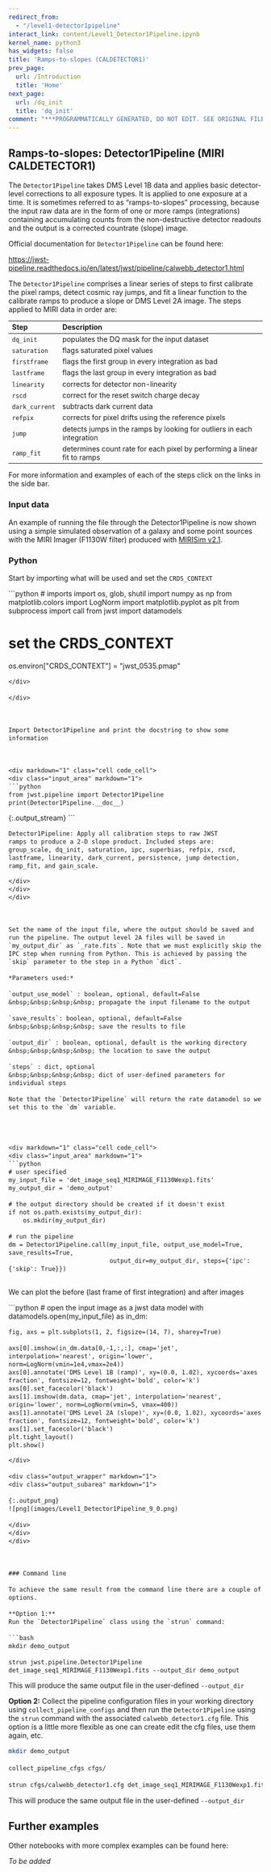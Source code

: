 ```yaml
---
redirect_from:
  - "/level1-detector1pipeline"
interact_link: content/Level1_Detector1Pipeline.ipynb
kernel_name: python3
has_widgets: false
title: 'Ramps-to-slopes (CALDETECTOR1)'
prev_page:
  url: /Introduction
  title: 'Home'
next_page:
  url: /dq_init
  title: 'dq_init'
comment: "***PROGRAMMATICALLY GENERATED, DO NOT EDIT. SEE ORIGINAL FILES IN /content***"
---
```



## Ramps-to-slopes:  Detector1Pipeline   (MIRI CALDETECTOR1)

The `Detector1Pipeline` takes DMS Level 1B data and applies basic detector-level corrections to all exposure types. It is applied to one exposure at a time. It is sometimes referred to as “ramps-to-slopes” processing, because the input raw data are in the form of one or more ramps (integrations) containing accumulating counts from the non-destructive detector readouts and the output is a corrected countrate (slope) image.

Official documentation for `Detector1Pipeline` can be found here:

<https://jwst-pipeline.readthedocs.io/en/latest/jwst/pipeline/calwebb_detector1.html>

The `Detector1Pipeline` comprises a linear series of steps to first calibrate the pixel ramps, detect cosmic ray jumps, and fit a linear function to the calibrate ramps to produce a slope or DMS Level 2A image. The steps applied to MIRI data in order are:

|Step|Description|
|:---|:---|
|`dq_init`|populates the DQ mask for the input dataset|
|`saturation`|flags saturated pixel values|
|`firstframe`|flags the first group in every integration as bad|
|`lastframe`|flags the last group in every integration as bad|
|`linearity`|corrects for detector non-linearity|
|`rscd`|correct for the reset switch charge decay|
|`dark_current`|subtracts dark current data|
|`refpix`|corrects for pixel drifts using the reference pixels|
|`jump`|detects jumps in the ramps by looking for outliers in each integration|
|`ramp_fit`|determines count rate for each pixel by performing a linear fit to ramps|

For more information and examples of each of the steps click on the links in the side bar.



### Input data

An example of running the file through the Detector1Pipeline is now shown using a simple simulated observation of a galaxy and some point sources with the MIRI Imager (F1130W filter) produced with [MIRISim v2.1](http://miri.ster.kuleuven.be/bin/view/Public/MIRISimPublicRelease2dot1).



### Python

Start by importing what will be used and set the `CRDS_CONTEXT`



<div markdown="1" class="cell code_cell">
<div class="input_area" markdown="1">
```python
# imports
import os, glob, shutil
import numpy as np
from matplotlib.colors import LogNorm
import matplotlib.pyplot as plt
from subprocess import call
from jwst import datamodels

# set the CRDS_CONTEXT
os.environ["CRDS_CONTEXT"] = "jwst_0535.pmap"

```
</div>

</div>



Import Detector1Pipeline and print the docstring to show some information



<div markdown="1" class="cell code_cell">
<div class="input_area" markdown="1">
```python
from jwst.pipeline import Detector1Pipeline
print(Detector1Pipeline.__doc__)

```
</div>

<div class="output_wrapper" markdown="1">
<div class="output_subarea" markdown="1">
{:.output_stream}
```

    Detector1Pipeline: Apply all calibration steps to raw JWST
    ramps to produce a 2-D slope product. Included steps are:
    group_scale, dq_init, saturation, ipc, superbias, refpix, rscd,
    lastframe, linearity, dark_current, persistence, jump detection,
    ramp_fit, and gain_scale.
    
```
</div>
</div>
</div>



Set the name of the input file, where the output should be saved and run the pipeline. The output level 2A files will be saved in `my_output_dir` as `_rate.fits`. Note that we must explicitly skip the IPC step when running from Python. This is achieved by passing the `skip` parameter to the step in a Python `dict`.

*Parameters used:*

`output_use_model` : boolean, optional, default=False  
&nbsp;&nbsp;&nbsp;&nbsp; propagate the input filename to the output
    
`save_results`: boolean, optional, default=False  
&nbsp;&nbsp;&nbsp;&nbsp; save the results to file
    
`output_dir` : boolean, optional, default is the working directory   
&nbsp;&nbsp;&nbsp;&nbsp; the location to save the output
    
`steps` : dict, optional  
&nbsp;&nbsp;&nbsp;&nbsp; dict of user-defined parameters for individual steps  

Note that the `Detector1Pipeline` will return the rate datamodel so we set this to the `dm` variable.




<div markdown="1" class="cell code_cell">
<div class="input_area" markdown="1">
```python
# user specified
my_input_file = 'det_image_seq1_MIRIMAGE_F1130Wexp1.fits'
my_output_dir = 'demo_output'

# the output directory should be created if it doesn't exist
if not os.path.exists(my_output_dir): 
    os.mkdir(my_output_dir)

# run the pipeline
dm = Detector1Pipeline.call(my_input_file, output_use_model=True, save_results=True, 
                            output_dir=my_output_dir, steps={'ipc': {'skip': True}})


```
</div>

</div>



We can plot the before (last frame of first integration) and after images



<div markdown="1" class="cell code_cell">
<div class="input_area" markdown="1">
```python
# open the input image as a jwst data model
with datamodels.open(my_input_file) as in_dm:

    fig, axs = plt.subplots(1, 2, figsize=(14, 7), sharey=True)

    axs[0].imshow(in_dm.data[0,-1,:,:], cmap='jet', interpolation='nearest', origin='lower', norm=LogNorm(vmin=1e4,vmax=2e4))
    axs[0].annotate('DMS Level 1B (ramp)', xy=(0.0, 1.02), xycoords='axes fraction', fontsize=12, fontweight='bold', color='k')
    axs[0].set_facecolor('black')
    axs[1].imshow(dm.data, cmap='jet', interpolation='nearest', origin='lower', norm=LogNorm(vmin=5, vmax=400))
    axs[1].annotate('DMS Level 2A (slope)', xy=(0.0, 1.02), xycoords='axes fraction', fontsize=12, fontweight='bold', color='k')
    axs[1].set_facecolor('black')
    plt.tight_layout()
    plt.show()


```
</div>

<div class="output_wrapper" markdown="1">
<div class="output_subarea" markdown="1">

{:.output_png}
![png](images/Level1_Detector1Pipeline_9_0.png)

</div>
</div>
</div>



### Command line

To achieve the same result from the command line there are a couple of options. 

**Option 1:**
Run the `Detector1Pipeline` class using the `strun` command:

```bash
mkdir demo_output

strun jwst.pipeline.Detector1Pipeline det_image_seq1_MIRIMAGE_F1130Wexp1.fits --output_dir demo_output
```

This will produce the same output file in the user-defined `--output_dir`


**Option 2:**
Collect the pipeline configuration files in your working directory using `collect_pipeline_configs` and then run the `Detector1Pipeline` using the `strun` command with the associated `calwebb_detector1.cfg` file. This option is a little more flexible as one can create edit the cfg files, use them again, etc.

```bash
mkdir demo_output

collect_pipeline_cfgs cfgs/

strun cfgs/calwebb_detector1.cfg det_image_seq1_MIRIMAGE_F1130Wexp1.fits --output_dir demo_output
```

This will produce the same output file in the user-defined `--output_dir`




## Further examples

Other notebooks with more complex examples can be found here:

*To be added*

